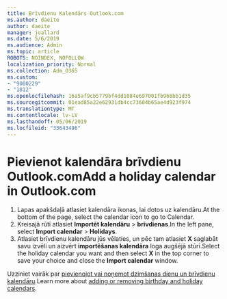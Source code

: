 ```yaml
---
title: Brīvdienu Kalendārs Outlook.com
ms.author: daeite
author: daeite
manager: joallard
ms.date: 5/6/2019
ms.audience: Admin
ms.topic: article
ROBOTS: NOINDEX, NOFOLLOW
localization_priority: Normal
ms.collection: Adm_O365
ms.custom:
- "9000229"
- "1812"
ms.openlocfilehash: 16a5af9cb5779bf4dd1084e697001fb968bb1d35
ms.sourcegitcommit: 01ead85a22e62931db4cc73604b65ae4d923f974
ms.translationtype: MT
ms.contentlocale: lv-LV
ms.lasthandoff: 05/06/2019
ms.locfileid: "33643496"
---
```

# <a name="add-a-holiday-calendar-in-outlookcom"></a><span data-ttu-id="046d2-102">Pievienot kalendāra brīvdienu Outlook.com</span><span class="sxs-lookup"><span data-stu-id="046d2-102">Add a holiday calendar in Outlook.com</span></span>

1. <span data-ttu-id="046d2-103">Lapas apakšdaļā atlasiet kalendāra ikonas, lai dotos uz kalendāru.</span><span class="sxs-lookup"><span data-stu-id="046d2-103">At the bottom of the page, select the calendar icon to go to Calendar.</span></span>
1. <span data-ttu-id="046d2-104">Kreisajā rūtī atlasiet **Importēt kalendāru** > **brīvdienas**.</span><span class="sxs-lookup"><span data-stu-id="046d2-104">In the left pane, select **Import calendar** > **Holidays**.</span></span>
1. <span data-ttu-id="046d2-105">Atlasiet brīvdienu kalendāru jūs vēlaties, un pēc tam atlasiet **X** saglabāt savu izvēli un aizvērt **importēšanas kalendāra** loga augšējā stūrī.</span><span class="sxs-lookup"><span data-stu-id="046d2-105">Select the holiday calendar you want and then select **X** in the top corner to save your choice and close the **Import calendar** window.</span></span>

<span data-ttu-id="046d2-106">Uzziniet vairāk par [pievienojot vai noņemot dzimšanas dienu un brīvdienu kalendāru](https://support.office.com/article/b8e636da-fda8-413f-940e-68396efa49a6).</span><span class="sxs-lookup"><span data-stu-id="046d2-106">Learn more about [adding or removing birthday and holiday calendars](https://support.office.com/article/b8e636da-fda8-413f-940e-68396efa49a6).</span></span>